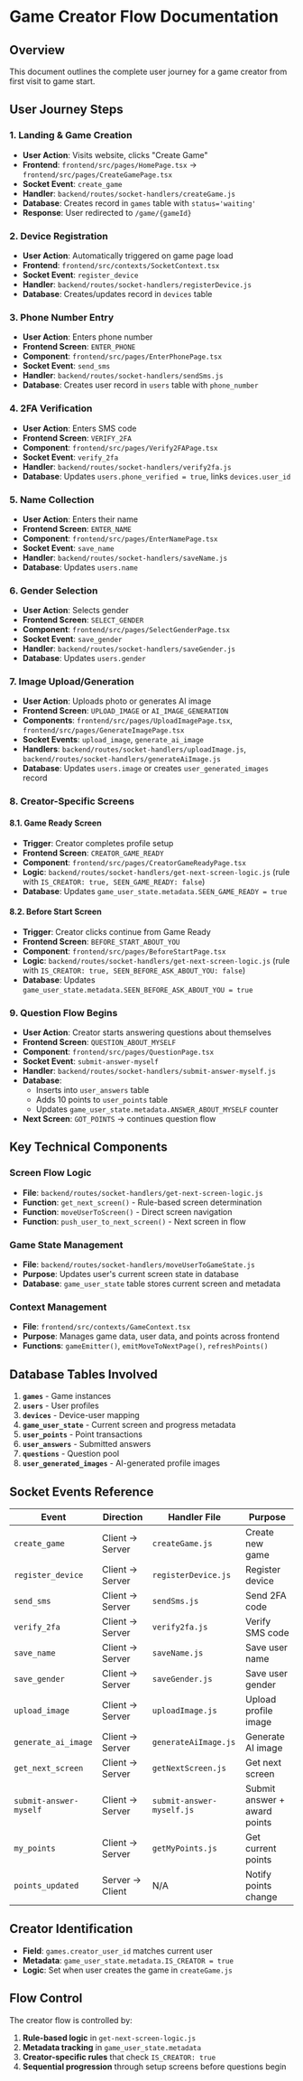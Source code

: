 # Game Creator Flow Documentation

## Overview
This document outlines the complete user journey for a game creator from first visit to game start.

## User Journey Steps

### 1. **Landing & Game Creation**
- **User Action**: Visits website, clicks "Create Game"
- **Frontend**: `frontend/src/pages/HomePage.tsx` → `frontend/src/pages/CreateGamePage.tsx`
- **Socket Event**: `create_game` 
- **Handler**: `backend/routes/socket-handlers/createGame.js`
- **Database**: Creates record in `games` table with `status='waiting'`
- **Response**: User redirected to `/game/{gameId}`

### 2. **Device Registration**
- **User Action**: Automatically triggered on game page load
- **Frontend**: `frontend/src/contexts/SocketContext.tsx`
- **Socket Event**: `register_device`
- **Handler**: `backend/routes/socket-handlers/registerDevice.js`
- **Database**: Creates/updates record in `devices` table

### 3. **Phone Number Entry**
- **User Action**: Enters phone number
- **Frontend Screen**: `ENTER_PHONE` 
- **Component**: `frontend/src/pages/EnterPhonePage.tsx`
- **Socket Event**: `send_sms`
- **Handler**: `backend/routes/socket-handlers/sendSms.js`
- **Database**: Creates user record in `users` table with `phone_number`

### 4. **2FA Verification**
- **User Action**: Enters SMS code
- **Frontend Screen**: `VERIFY_2FA`
- **Component**: `frontend/src/pages/Verify2FAPage.tsx`
- **Socket Event**: `verify_2fa`
- **Handler**: `backend/routes/socket-handlers/verify2fa.js`
- **Database**: Updates `users.phone_verified = true`, links `devices.user_id`

### 5. **Name Collection**
- **User Action**: Enters their name
- **Frontend Screen**: `ENTER_NAME`
- **Component**: `frontend/src/pages/EnterNamePage.tsx`
- **Socket Event**: `save_name`
- **Handler**: `backend/routes/socket-handlers/saveName.js`
- **Database**: Updates `users.name`

### 6. **Gender Selection**
- **User Action**: Selects gender
- **Frontend Screen**: `SELECT_GENDER`
- **Component**: `frontend/src/pages/SelectGenderPage.tsx`
- **Socket Event**: `save_gender`
- **Handler**: `backend/routes/socket-handlers/saveGender.js`
- **Database**: Updates `users.gender`

### 7. **Image Upload/Generation**
- **User Action**: Uploads photo or generates AI image
- **Frontend Screen**: `UPLOAD_IMAGE` or `AI_IMAGE_GENERATION`
- **Components**: `frontend/src/pages/UploadImagePage.tsx`, `frontend/src/pages/GenerateImagePage.tsx`
- **Socket Events**: `upload_image`, `generate_ai_image`
- **Handlers**: `backend/routes/socket-handlers/uploadImage.js`, `backend/routes/socket-handlers/generateAiImage.js`
- **Database**: Updates `users.image` or creates `user_generated_images` record

### 8. **Creator-Specific Screens**

#### 8.1. Game Ready Screen
- **Trigger**: Creator completes profile setup
- **Frontend Screen**: `CREATOR_GAME_READY`
- **Component**: `frontend/src/pages/CreatorGameReadyPage.tsx`
- **Logic**: `backend/routes/socket-handlers/get-next-screen-logic.js` (rule with `IS_CREATOR: true, SEEN_GAME_READY: false`)
- **Database**: Updates `game_user_state.metadata.SEEN_GAME_READY = true`

#### 8.2. Before Start Screen
- **Trigger**: Creator clicks continue from Game Ready
- **Frontend Screen**: `BEFORE_START_ABOUT_YOU`
- **Component**: `frontend/src/pages/BeforeStartPage.tsx`
- **Logic**: `backend/routes/socket-handlers/get-next-screen-logic.js` (rule with `IS_CREATOR: true, SEEN_BEFORE_ASK_ABOUT_YOU: false`)
- **Database**: Updates `game_user_state.metadata.SEEN_BEFORE_ASK_ABOUT_YOU = true`

### 9. **Question Flow Begins**
- **User Action**: Creator starts answering questions about themselves
- **Frontend Screen**: `QUESTION_ABOUT_MYSELF`
- **Component**: `frontend/src/pages/QuestionPage.tsx`
- **Socket Event**: `submit-answer-myself`
- **Handler**: `backend/routes/socket-handlers/submit-answer-myself.js`
- **Database**: 
  - Inserts into `user_answers` table
  - Adds 10 points to `user_points` table
  - Updates `game_user_state.metadata.ANSWER_ABOUT_MYSELF` counter
- **Next Screen**: `GOT_POINTS` → continues question flow

## Key Technical Components

### Screen Flow Logic
- **File**: `backend/routes/socket-handlers/get-next-screen-logic.js`
- **Function**: `get_next_screen()` - Rule-based screen determination
- **Function**: `moveUserToScreen()` - Direct screen navigation
- **Function**: `push_user_to_next_screen()` - Next screen in flow

### Game State Management
- **File**: `backend/routes/socket-handlers/moveUserToGameState.js`
- **Purpose**: Updates user's current screen state in database
- **Database**: `game_user_state` table stores current screen and metadata

### Context Management
- **File**: `frontend/src/contexts/GameContext.tsx`
- **Purpose**: Manages game data, user data, and points across frontend
- **Functions**: `gameEmitter()`, `emitMoveToNextPage()`, `refreshPoints()`

## Database Tables Involved

1. **`games`** - Game instances
2. **`users`** - User profiles 
3. **`devices`** - Device-user mapping
4. **`game_user_state`** - Current screen and progress metadata
5. **`user_points`** - Point transactions
6. **`user_answers`** - Submitted answers
7. **`questions`** - Question pool
8. **`user_generated_images`** - AI-generated profile images

## Socket Events Reference

| Event | Direction | Handler File | Purpose |
|-------|-----------|--------------|---------|
| `create_game` | Client → Server | `createGame.js` | Create new game |
| `register_device` | Client → Server | `registerDevice.js` | Register device |
| `send_sms` | Client → Server | `sendSms.js` | Send 2FA code |
| `verify_2fa` | Client → Server | `verify2fa.js` | Verify SMS code |
| `save_name` | Client → Server | `saveName.js` | Save user name |
| `save_gender` | Client → Server | `saveGender.js` | Save user gender |
| `upload_image` | Client → Server | `uploadImage.js` | Upload profile image |
| `generate_ai_image` | Client → Server | `generateAiImage.js` | Generate AI image |
| `get_next_screen` | Client → Server | `getNextScreen.js` | Get next screen |
| `submit-answer-myself` | Client → Server | `submit-answer-myself.js` | Submit answer + award points |
| `my_points` | Client → Server | `getMyPoints.js` | Get current points |
| `points_updated` | Server → Client | N/A | Notify points change |

## Creator Identification

- **Field**: `games.creator_user_id` matches current user
- **Metadata**: `game_user_state.metadata.IS_CREATOR = true`
- **Logic**: Set when user creates the game in `createGame.js`

## Flow Control

The creator flow is controlled by:
1. **Rule-based logic** in `get-next-screen-logic.js`
2. **Metadata tracking** in `game_user_state.metadata`
3. **Creator-specific rules** that check `IS_CREATOR: true`
4. **Sequential progression** through setup screens before questions begin
